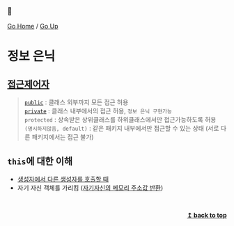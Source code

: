 ### :open_book:

[Go Home](https://github.com/devJRL/CodeLab-JAVA-Basic#codelab-java-basic) / [Go Up](..#ch05객체)

# 정보 은닉

## [접근제어자](./MyDateTest.java#L20)

> [`public`](./MyDate.java#L6) : 클래스 외부까지 모든 접근 허용  
> [`private`](./MyDate.java#L26) : 클래스 내부에서의 접근 허용, `정보 은닉 구현가능`  
> `protected` : 상속받은 상위클래스를 하위클래스에서만 접근가능하도록 허용  
> `(명시하지않음, default)` : 같은 패키지 내부에서만 접근할 수 있는 상태 (서로 다른 패키지에서는 접근 불가)

## `this`에 대한 이해

- [생성자에서 다른 생성자를 호출할 때](./ThisExample.java#L14)
- 자기 자신 객체를 가리킴 ([자기자신의 메모리 주소값 반환](./ThisExample.java#L24))

<br/><div align="right"><b><a href="#open_book">↥ back to top</a></b></div><br/>
